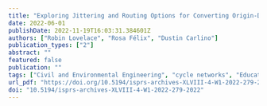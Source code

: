 ```yaml
---
title: "Exploring Jittering and Routing Options for Converting Origin-Destination Data into Route Networks: Towards Accurate Estimates of Movement at the Street Level"
date: 2022-06-01
publishDate: 2022-11-19T16:03:31.384601Z
authors: ["Robin Lovelace", "Rosa Félix", "Dustin Carlino"]
publication_types: ["2"]
abstract: ""
featured: false
publication: ""
tags: ["Civil and Environmental Engineering", "cycle networks", "Education", "Engineering", "origin-destination data", "route networks", "routing", "transport modelling", "transport planning", "Transportation Engineering"]
url_pdf: "https://doi.org/10.5194/isprs-archives-XLVIII-4-W1-2022-279-2022"
doi: "10.5194/isprs-archives-XLVIII-4-W1-2022-279-2022"
---
```



